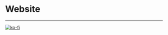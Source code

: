 # Website

---

[![ko-fi](https://www.ko-fi.com/img/githubbutton_sm.svg)](https://ko-fi.com/T6T41JKMI)
